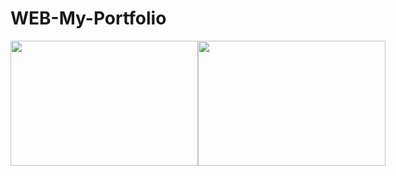 # WEB-My-Portfolio
<div style="display: flex;">
  <img src="https://scontent-sin6-2.xx.fbcdn.net/v/t1.15752-9/373355566_559780756246086_5154232768761328264_n.png?_nc_cat=102&ccb=1-7&_nc_sid=ae9488&_nc_eui2=AeEyxUmtDVGIprRJB39lr6MAvIQzkW86dpW8hDORbzp2lZoG2kreNGClkiTuiEiVP8ajMs86w2oy1M4JFMMcU32i&_nc_ohc=e7HiDx6hKgEAX8x4LOL&_nc_ht=scontent-sin6-2.xx&oh=03_AdStVioDKJRE_RkgBAuoFona3R09XQghRnGFZ7alDr7BQg&oe=65211AD6" height="200" width="300" />
  <img src="https://scontent-sin6-2.xx.fbcdn.net/v/t1.15752-9/373355155_1488507498654873_8999789400510522378_n.png?_nc_cat=102&ccb=1-7&_nc_sid=ae9488&_nc_eui2=AeEgTuJZHTu7lqrJovgBJ4hqwfZ95v2u5XfB9n3m_a7ld4OisyzE51i5m1h18D02afG-TxDC4CVB_uuezdIkPQjW&_nc_ohc=D_v5kURNr4IAX-63poM&_nc_ht=scontent-sin6-2.xx&oh=03_AdSFFyQZ_WL8Wq9W0fLTz3C7bUkWWSUBy2HHbSAcRp34uA&oe=652116A5" height="200" width="300" />
</div>
